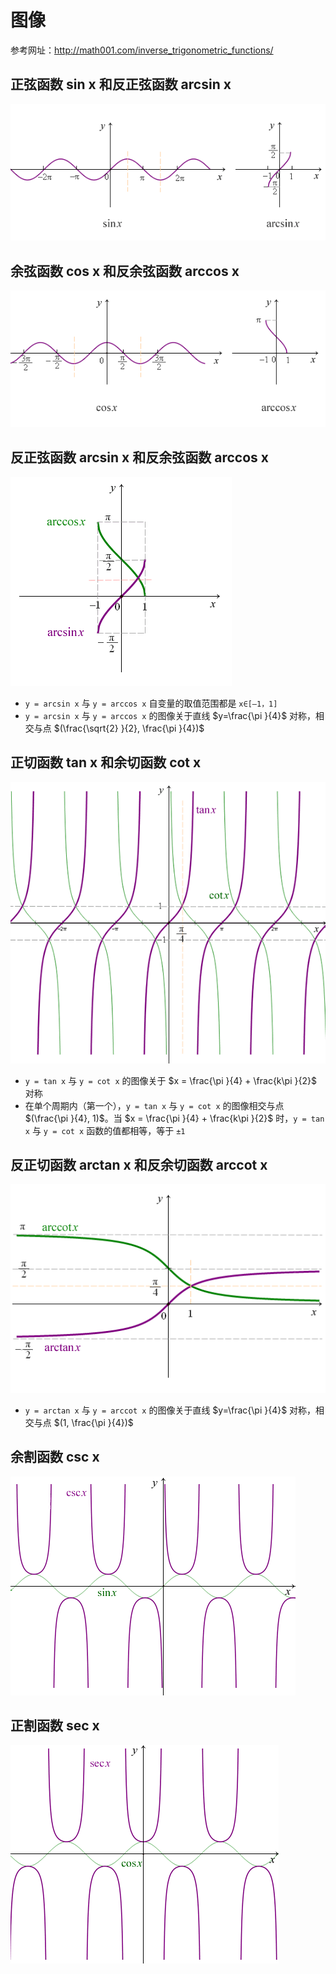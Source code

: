 # 图像

参考网址：http://math001.com/inverse_trigonometric_functions/

## 正弦函数 sin x 和反正弦函数 arcsin x

![sin_arcsin](assets/images/sin_arcsin.gif)

## 余弦函数 cos x 和反余弦函数 arccos x

![cos_arecos](assets/images/cos_arccos.gif)

## 反正弦函数 arcsin x 和反余弦函数 arccos x

![arcsinx_arccosx](assets/images/arcsinx_arccosx.gif)

* `y = arcsin x` 与 `y = arccos x` 自变量的取值范围都是 `x∈[–1，1]`
* `y = arcsin x` 与 `y = arccos x` 的图像关于直线 $y=\frac{\pi }{4}$ 对称，相交与点 $(\frac{\sqrt{2} }{2}, \frac{\pi }{4})$

## 正切函数 tan x 和余切函数 cot x

![tan_cot](assets/images/tan_cot.gif)

* `y = tan x` 与 `y = cot x` 的图像关于 $x = \frac{\pi }{4} + \frac{k\pi }{2}$ 对称
* 在单个周期内（第一个），`y = tan x` 与 `y = cot x` 的图像相交与点 $(\frac{\pi }{4}, 1)$。当 $x = \frac{\pi }{4} + \frac{k\pi }{2}$ 时，`y = tan x` 与 `y = cot x` 函数的值都相等，等于 `±1`

## 反正切函数 arctan x 和反余切函数 arccot x

![arctan_arccot](assets/images/arctan_arccot.gif)

* `y = arctan x` 与 `y = arccot x` 的图像关于直线 $y=\frac{\pi }{4}$ 对称，相交与点 $(1, \frac{\pi }{4})$

## 余割函数 csc x

![cscx](assets/images/cscx.gif)

## 正割函数 sec x

![secx](assets/images/secx.gif)
